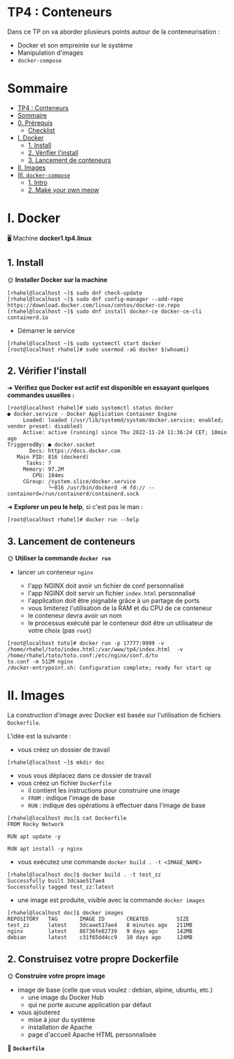 # TP4 : Conteneurs

Dans ce TP on va aborder plusieurs points autour de la conteneurisation : 

- Docker et son empreinte sur le système
- Manipulation d'images
- `docker-compose`

# Sommaire

- [TP4 : Conteneurs](#tp4--conteneurs)
- [Sommaire](#sommaire)
- [0. Prérequis](#0-prérequis)
  - [Checklist](#checklist)
- [I. Docker](#i-docker)
  - [1. Install](#1-install)
  - [2. Vérifier l'install](#2-vérifier-linstall)
  - [3. Lancement de conteneurs](#3-lancement-de-conteneurs)
- [II. Images](#ii-images)
- [III. `docker-compose`](#iii-docker-compose)
  - [1. Intro](#1-intro)
  - [2. Make your own meow](#2-make-your-own-meow)

# I. Docker

🖥️ Machine **docker1.tp4.linux**

## 1. Install

🌞 **Installer Docker sur la machine**

```
[rhahel@localhost ~]$ sudo dnf check-update
[rhahel@localhost ~]$ sudo dnf config-manager --add-repo https://download.docker.com/linux/centos/docker-ce.repo
[rhahel@localhost ~]$ sudo dnf install docker-ce docker-ce-cli containerd.io
```
- Démarrer le service

```
[rhahel@localhost ~]$ sudo systemctl start docker
[root@localhost rhahel]# sudo usermod -aG docker $(whoami)
```

## 2. Vérifier l'install

➜ **Vérifiez que Docker est actif est disponible en essayant quelques commandes usuelles :**

```
[root@localhost rhahel]# sudo systemctl status docker
● docker.service - Docker Application Container Engine
     Loaded: loaded (/usr/lib/systemd/system/docker.service; enabled; vendor preset: disabled)
     Active: active (running) since Thu 2022-11-24 11:36:24 CET; 10min ago
TriggeredBy: ● docker.socket
       Docs: https://docs.docker.com
   Main PID: 816 (dockerd)
      Tasks: 7
     Memory: 97.2M
        CPU: 184ms
     CGroup: /system.slice/docker.service
             └─816 /usr/bin/dockerd -H fd:// --containerd=/run/containerd/containerd.sock
```

➜ **Explorer un peu le help**, si c'est pas le man :

```
[root@localhost rhahel]# docker run --help
```

## 3. Lancement de conteneurs

🌞 **Utiliser la commande `docker run`**

- lancer un conteneur `nginx`

  - l'app NGINX doit avoir un fichier de conf personnalisé
  - l'app NGINX doit servir un fichier `index.html` personnalisé
  - l'application doit être joignable grâce à un partage de ports
  - vous limiterez l'utilisation de la RAM et du CPU de ce conteneur
  - le conteneur devra avoir un nom
  - le processus exécuté par le conteneur doit être un utilisateur de votre choix (pas `root`)

```
[root@localhost toto]# docker run -p 17777:9999 -v /home/rhahel/toto/index.html:/var/www/tp4/index.html  -v /home/rhahel/toto/toto.conf:/etc/nginx/conf.d/to
to.conf -m 512M nginx
/docker-entrypoint.sh: Configuration complete; ready for start up
```

# II. Images

La construction d'image avec Docker est basée sur l'utilisation de fichiers `Dockerfile`.

L'idée est la suivante :

- vous créez un dossier de travail
```
[rhahel@localhost ~]$ mkdir doc
```
- vous vous déplacez dans ce dossier de travail
- vous créez un fichier `Dockerfile`
  - il contient les instructions pour construire une image
  - `FROM` : indique l'image de base
  - `RUN` : indique des opérations à effectuer dans l'image de base
```
[rhahel@localhost doc]$ cat Dockerfile
FROM Rocky Network

RUN apt update -y

RUN apt install -y nginx
```
- vous exécutez une commande `docker build . -t <IMAGE_NAME>`
```
[rhahel@localhost doc]$ docker build . -t test_zz
Successfully built 3dcaae517ae4
Successfully tagged test_zz:latest
```
- une image est produite, visible avec la commande `docker images`
```
[rhahel@localhost doc]$ docker images
REPOSITORY   TAG       IMAGE ID       CREATED         SIZE
test_zz      latest    3dcaae517ae4   8 minutes ago   211MB
nginx        latest    88736fe82739   9 days ago      142MB
debian       latest    c31f65dd4cc9   10 days ago     124MB
```

## 2. Construisez votre propre Dockerfile

🌞 **Construire votre propre image**

- image de base (celle que vous voulez : debian, alpine, ubuntu, etc.)
  - une image du Docker Hub
  - qui ne porte aucune application par défaut
- vous ajouterez
  - mise à jour du système
  - installation de Apache
  - page d'accueil Apache HTML personnalisée

📁 **`Dockerfile`**

